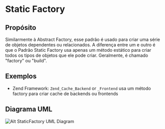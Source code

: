 # Static Factory

## Propósito

Similarmente à Abstract Factory, esse padrão é usado para criar uma série de 
objetos dependentes ou relacionados. A diferença entre um e outro é que o Padrão 
Static Factory usa apenas um método estático para criar todos os tipos de objetos
que ele pode criar. Geralmente, é chamado "factory" ou "build".

## Exemplos

* Zend Framework: `Zend_Cache_Backend` or `_Frontend` usa um método factory para 
criar cache de backends ou frontends

## Diagrama UML

![Alt StaticFactory UML Diagram](uml/uml.png)
